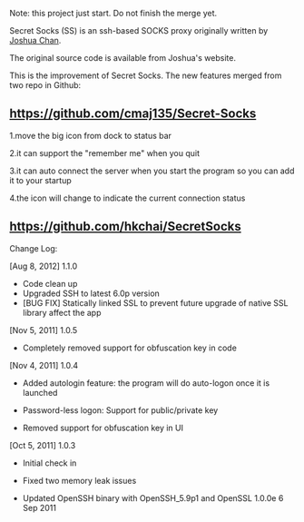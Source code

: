 Note: this project just start. Do not finish the merge yet.

Secret Socks (SS) is an ssh-based SOCKS proxy originally written by [Joshua Chan](http://nihilex.com/secret-socks). 

The original source code is available from Joshua's website. 

This is the improvement of Secret Socks. The new features merged from two repo in Github:

https://github.com/cmaj135/Secret-Socks
-----------
  1.move the big icon from dock to status bar

  2.it can support the "remember me" when you quit

  3.it can auto connect the server when you start the program so you can add it to your startup

  4.the icon will change to indicate the current connection status

https://github.com/hkchai/SecretSocks
-----------

Change Log:

[Aug 8, 2012] 1.1.0
- Code clean up
- Upgraded SSH to latest 6.0p version
- [BUG FIX] Statically linked SSL to prevent future upgrade of native SSL library affect the app

[Nov 5, 2011] 1.0.5

- Completely removed support for obfuscation key in code

[Nov 4, 2011] 1.0.4

- Added autologin feature: the program will do auto-logon once it is launched

- Password-less logon: Support for public/private key

- Removed support for obfuscation key in UI

[Oct 5, 2011] 1.0.3

- Initial check in

- Fixed two memory leak issues

- Updated OpenSSH binary with OpenSSH_5.9p1 and OpenSSL 1.0.0e 6 Sep 2011
